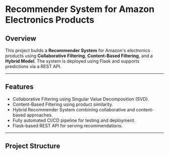 # Recommender System for Amazon Electronics Products

## Overview
This project builds a **Recommender System** for Amazon's electronics products using **Collaborative Filtering**, **Content-Based Filtering**, and a **Hybrid Model**. The system is deployed using Flask and supports predictions via a REST API.

---

## Features
- Collaborative Filtering using Singular Value Decomposition (SVD).
- Content-Based Filtering using product similarity.
- Hybrid Recommender System combining collaborative and content-based approaches.
- Fully automated CI/CD pipeline for testing and deployment.
- Flask-based REST API for serving recommendations.

---

## Project Structure
